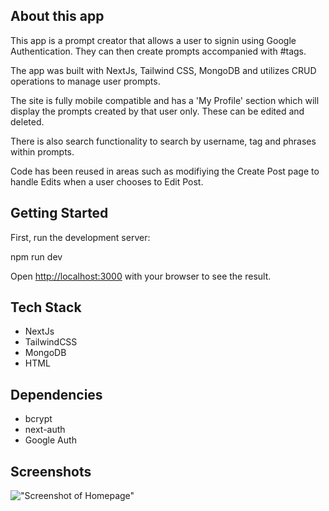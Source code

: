 ## About this app

This app is a prompt creator that allows a user to signin using Google Authentication. They can then create prompts accompanied with #tags.

The app was built with NextJs, Tailwind CSS, MongoDB and utilizes CRUD operations to manage user prompts. 

The site is fully mobile compatible and has a 'My Profile' section which will display the prompts created by that user only. These can be edited and deleted.

There is also search functionality to search by username, tag and phrases within prompts.

Code has been reused in areas such as modifiying the Create Post page to handle Edits when a user chooses to Edit Post.

## Getting Started

First, run the development server:

npm run dev

Open [http://localhost:3000](http://localhost:3000) with your browser to see the result.

## Tech Stack

- NextJs
- TailwindCSS
- MongoDB
- HTML

## Dependencies

- bcrypt
- next-auth
- Google Auth

## Screenshots

!["Screenshot of Homepage"]()
